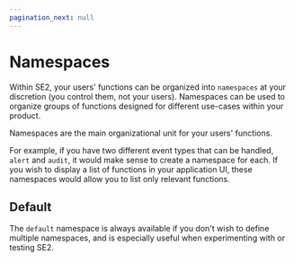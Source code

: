 ```yaml
---
pagination_next: null
---
```


# Namespaces

Within SE2, your users' functions can be organized into `namespaces` at your discretion \(you control them, not your users\). Namespaces can be used to organize groups of functions designed for different use-cases within your product.

Namespaces are the main organizational unit for your users' functions.

For example, if you have two different event types that can be handled, `alert` and `audit`, it would make sense to create a namespace for each. If you wish to display a list of functions in your application UI, these namespaces would allow you to list only relevant functions.

## Default

The `default` namespace is always available if you don't wish to define multiple namespaces, and is especially useful when experimenting with or testing SE2.
